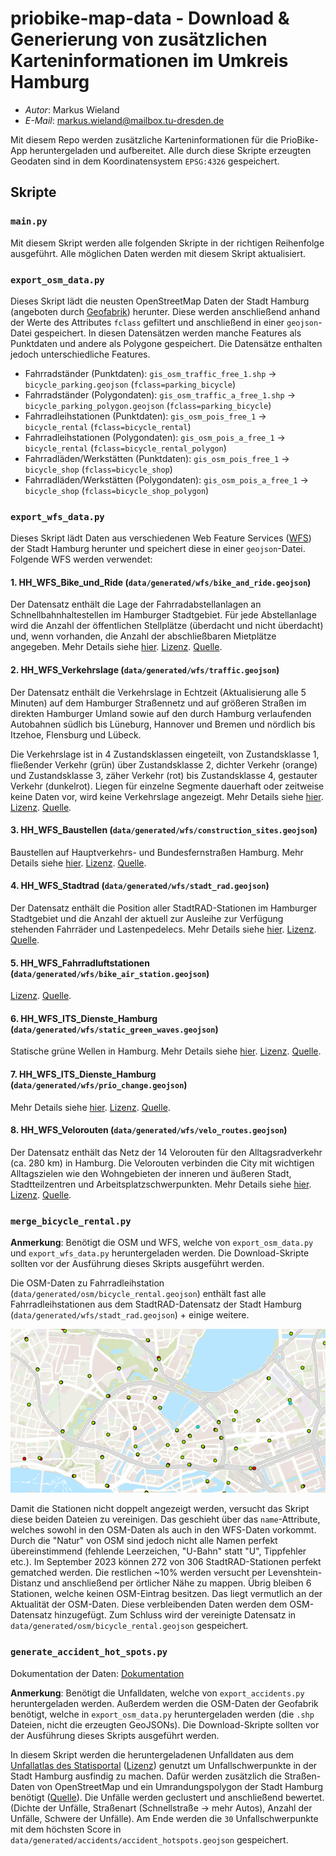 # priobike-map-data - Download & Generierung von zusätzlichen Karteninformationen im Umkreis Hamburg

- _Autor_: Markus Wieland
- _E-Mail_: markus.wieland@mailbox.tu-dresden.de

Mit diesem Repo werden zusätzliche Karteninformationen für die PrioBike-App heruntergeladen und aufbereitet. Alle durch diese Skripte erzeugten Geodaten sind in dem Koordinatensystem `EPSG:4326` gespeichert.

## Skripte

### `main.py`

Mit diesem Skript werden alle folgenden Skripte in der richtigen Reihenfolge ausgeführt. Alle möglichen Daten werden mit diesem Skript aktualisiert.

### `export_osm_data.py`

Dieses Skript lädt die neusten OpenStreetMap Daten der Stadt Hamburg (angeboten durch [Geofabrik](http://download.geofabrik.de/europe/germany/hamburg-latest-free.shp.zip)) herunter. Diese werden anschließend anhand der Werte des Attributes `fclass` gefiltert und anschließend in einer `geojson`-Datei gespeichert. In diesen Datensätzen werden manche Features als Punktdaten und andere als Polygone gespeichert. Die Datensätze enthalten jedoch unterschiedliche Features.

- Fahrradständer (Punktdaten): `gis_osm_traffic_free_1.shp` → `bicycle_parking.geojson` (`fclass=parking_bicycle`)
- Fahrradständer (Polygondaten): `gis_osm_traffic_a_free_1.shp` → `bicycle_parking_polygon.geojson` (`fclass=parking_bicycle`)
- Fahrradleihstationen (Punktdaten): `gis_osm_pois_free_1` → `bicycle_rental` (`fclass=bicycle_rental`)
- Fahrradleihstationen (Polygondaten): `gis_osm_pois_a_free_1` → `bicycle_rental` (`fclass=bicycle_rental_polygon`)
- Fahrradläden/Werkstätten (Punktdaten): `gis_osm_pois_free_1` → `bicycle_shop` (`fclass=bicycle_shop`)
- Fahrradläden/Werkstätten (Polygondaten): `gis_osm_pois_a_free_1` → `bicycle_shop` (`fclass=bicycle_shop_polygon`)

### `export_wfs_data.py`

Dieses Skript lädt Daten aus verschiedenen Web Feature Services ([WFS](https://en.wikipedia.org/wiki/Web_Feature_Service)) der Stadt Hamburg herunter und speichert diese in einer `geojson`-Datei. Folgende WFS werden verwendet:

#### 1. HH_WFS_Bike_und_Ride (`data/generated/wfs/bike_and_ride.geojson`)

Der Datensatz enthält die Lage der Fahrradabstellanlagen an Schnellbahnhaltestellen im Hamburger Stadtgebiet. Für jede Abstellanlage wird die Anzahl der öffentlichen Stellplätze (überdacht und nicht überdacht) und, wenn vorhanden, die Anzahl der abschließbaren Mietplätze angegeben. Mehr Details siehe [hier](https://metaver.de/trefferanzeige?docuuid=337AA4A2-72EF-4AE0-A8F6-D35B243532DC). [Lizenz](https://www.govdata.de/dl-de/by-2-0). [Quelle](`https://geodienste.hamburg.de/HH_WFS_Bike_und_Ride?SERVICE=WFS&REQUEST=GetFeature&outputFormat=application/geo%2Bjson&version=2.0.0&typeName=de.hh.up:bike_und_ride&srsname=EPSG:4326`).

#### 2. HH_WFS_Verkehrslage (`data/generated/wfs/traffic.geojson`)

Der Datensatz enthält die Verkehrslage in Echtzeit (Aktualisierung alle 5 Minuten) auf dem Hamburger Straßennetz und auf größeren Straßen im direkten Hamburger Umland sowie auf den durch Hamburg verlaufenden Autobahnen südlich bis Lüneburg, Hannover und Bremen und nördlich bis Itzehoe, Flensburg und Lübeck.

Die Verkehrslage ist in 4 Zustandsklassen eingeteilt, von Zustandsklasse 1, fließender Verkehr (grün) über Zustandsklasse 2, dichter Verkehr (orange) und Zustandsklasse 3, zäher Verkehr (rot) bis Zustandsklasse 4, gestauter Verkehr (dunkelrot).
Liegen für einzelne Segmente dauerhaft oder zeitweise keine Daten vor, wird keine Verkehrslage angezeigt. Mehr Details siehe [hier](https://metaver.de/trefferanzeige?docuuid=22E00411-7932-47A6-B2DA-26F6E3E22B5E). [Lizenz](https://www.govdata.de/dl-de/by-2-0). [Quelle](`https://geodienste.hamburg.de/HH_WFS_Verkehrslage?SERVICE=WFS&REQUEST=GetFeature&typeName=de.hh.up:verkehrslage&version=2.0.0&OUTPUTFORMAT=application/geo%2Bjson&srsname=EPSG:4326`).

#### 3. HH_WFS_Baustellen (`data/generated/wfs/construction_sites.geojson`)

Baustellen auf Hauptverkehrs- und Bundesfernstraßen Hamburg. Mehr Details siehe [hier](https://www.govdata.de/suchen/-/details/baustellen-auf-hauptverkehrs-und-bundesfernstrassen-hamburg). [Lizenz](https://www.govdata.de/dl-de/by-2-0). [Quelle](`https://geodienste.hamburg.de/HH_WFS_Baustellen?SERVICE=WFS&REQUEST=GetFeature&typeName=de.hh.up:tns_steckbrief_visualisierung&version=2.0.0&OUTPUTFORMAT=application/geo%2Bjson&srsname=EPSG:4326`).

#### 4. HH_WFS_Stadtrad (`data/generated/wfs/stadt_rad.geojson`)

Der Datensatz enthält die Position aller StadtRAD-Stationen im Hamburger Stadtgebiet und die Anzahl der aktuell zur Ausleihe zur Verfügung stehenden Fahrräder und Lastenpedelecs. Mehr Details siehe [hier](https://metaver.de/trefferanzeige?docuuid=D18F375E-FA5F-4998-AFF8-557969F44479). [Lizenz](https://www.govdata.de/dl-de/by-2-0). [Quelle](`https://geodienste.hamburg.de/HH_WFS_Stadtrad?SERVICE=WFS&VERSION=2.0.0&REQUEST=GetFeature&typename=de.hh.up:stadtrad_stationen&outputFormat=application/geo%2bjson&srsname=EPSG:4326`).

#### 5. HH_WFS_Fahrradluftstationen (`data/generated/wfs/bike_air_station.geojson`)

[Lizenz](https://www.govdata.de/dl-de/by-2-0). [Quelle](`https://geodienste.hamburg.de/HH_WFS_Fahrradluftstationen?SERVICE=WFS&VERSION=1.1.0&REQUEST=GetFeature&typename=de.hh.up:fahrradluftstationen&OUTPUTFORMAT=application/geo%2Bjson&srsname=EPSG:4326`).

#### 6. HH_WFS_ITS_Dienste_Hamburg (`data/generated/wfs/static_green_waves.geojson`)

Statische grüne Wellen in Hamburg. Mehr Details siehe [hier](https://metaver.de/trefferanzeige?cmd=doShowDocument&docuuid=A1ADDD06-FAF3-42B7-8C32-E430EAD67E9F&plugid=/ingrid-group:ige-iplug-hmdk.metaver). [Lizenz](https://www.govdata.de/dl-de/by-2-0). [Quelle](`https://geodienste.hamburg.de/HH_WFS_ITS_Dienste_Hamburg?SERVICE=WFS&VERSION=1.1.0&REQUEST=GetFeature&typeName=de.hh.up:its_iot_registry&OUTPUTFORMAT=application/geo%2Bjson&srsname=EPSG:4326&Filter=%3Cogc:Filter%20xmlns:ogc=%22http://www.opengis.net/ogc%22%3E%3Cogc:PropertyIsEqualTo%3E%3Cogc:PropertyName%3Epurpose_id%3C/ogc:PropertyName%3E%3Cogc:Literal%3E14%3C/ogc:Literal%3E%3C/ogc:PropertyIsEqualTo%3E%3C/ogc:Filter%3E`).

#### 7. HH_WFS_ITS_Dienste_Hamburg (`data/generated/wfs/prio_change.geojson`)

Mehr Details siehe [hier](https://metaver.de/trefferanzeige?cmd=doShowDocument&docuuid=A1ADDD06-FAF3-42B7-8C32-E430EAD67E9F&plugid=/ingrid-group:ige-iplug-hmdk.metaver). [Lizenz](https://www.govdata.de/dl-de/by-2-0). [Quelle](`https://geodienste.hamburg.de/HH_WFS_ITS_Dienste_Hamburg?SERVICE=WFS&VERSION=1.1.0&REQUEST=GetFeature&typeName=de.hh.up:its_iot_registry&OUTPUTFORMAT=application/geo%2Bjson&srsname=EPSG:4326&Filter=%3Cogc:Filter%20xmlns:ogc=%22http://www.opengis.net/ogc%22%3E%3Cogc:PropertyIsEqualTo%3E%3Cogc:PropertyName%3Epurpose_id%3C/ogc:PropertyName%3E%3Cogc:Literal%3E15%3C/ogc:Literal%3E%3C/ogc:PropertyIsEqualTo%3E%3C/ogc:Filter%3E`).

#### 8. HH_WFS_Velorouten (`data/generated/wfs/velo_routes.geojson`)

Der Datensatz enthält das Netz der 14 Velorouten für den Alltagsradverkehr (ca. 280 km) in Hamburg. Die Velorouten verbinden die City mit wichtigen Alltagszielen wie den Wohngebieten der inneren und äußeren Stadt, Stadtteilzentren und Arbeitsplatzschwerpunkten. Mehr Details siehe [hier](https://metaver.de/trefferanzeige?docuuid=8254E244-7DD3-401D-AA15-4CDE78D4E91F).
[Lizenz](https://www.govdata.de/dl-de/by-2-0). [Quelle](`"https://geodienste.hamburg.de/HH_WFS_Velorouten?SERVICE=WFS&VERSION=1.1.0&REQUEST=GetFeature&OUTPUTFORMAT=application/geo%2Bjson&srsname=EPSG:4326&typename=de.hh.up:velorouten"`).

### `merge_bicycle_rental.py`

**Anmerkung**: Benötigt die OSM und WFS, welche von `export_osm_data.py` und `export_wfs_data.py` heruntergeladen werden. Die Download-Skripte sollten vor der Ausführung dieses Skripts ausgeführt werden.

Die OSM-Daten zu Fahrradleihstation (`data/generated/osm/bicycle_rental.geojson`) enthält fast alle Fahrradleihstationen aus dem StadtRAD-Datensatz der Stadt Hamburg (`data/generated/wfs/stadt_rad.geojson`) + einige weitere.

![Übersicht](./assets/stadtrad_osm.png)

Damit die Stationen nicht doppelt angezeigt werden, versucht das Skript diese beiden Dateien zu vereinigen. Das geschieht über das `name`-Attribute, welches sowohl in den OSM-Daten als auch in den WFS-Daten vorkommt. Durch die "Natur" von OSM sind jedoch nicht alle Namen perfekt übereinstimmend (fehlende Leerzeichen, "U-Bahn" statt "U", Tippfehler etc.). Im September 2023 können 272 von 306 StadtRAD-Stationen perfekt gematched werden. Die restlichen ~10% werden versucht per Levenshtein-Distanz und anschließend per örtlicher Nähe zu mappen. Übrig bleiben 6 Stationen, welche keinen OSM-Eintrag besitzen. Das liegt vermutlich an der Aktualität der OSM-Daten. Diese verbleibenden Daten werden dem OSM-Datensatz hinzugefügt. Zum Schluss wird der vereinigte Datensatz in `data/generated/osm/bicycle_rental.geojson` gespeichert.

### `generate_accident_hot_spots.py`

Dokumentation der Daten: [Dokumentation](https://www.opengeodata.nrw.de/produkte/transport_verkehr/unfallatlas/DSB_Unfallatlas.pdf)

**Anmerkung**: Benötigt die Unfalldaten, welche von `export_accidents.py` heruntergeladen werden. Außerdem werden die OSM-Daten der Geofabrik benötigt, welche in `export_osm_data.py` heruntergeladen werden (die `.shp` Dateien, nicht die erzeugten GeoJSONs). Die Download-Skripte sollten vor der Ausführung dieses Skripts ausgeführt werden.

In diesem Skript werden die heruntergeladenen Unfalldaten aus dem [Unfallatlas des Statisportal](https://unfallatlas.statistikportal.de/) ([Lizenz](https://www.govdata.de/dl-de/by-2-0)) genutzt um Unfallschwerpunkte in der Stadt Hamburg ausfindig zu machen. Dafür werden zusätzlich die Straßen-Daten von OpenStreetMap und ein Umrandungspolygon der Stadt Hamburg benötigt ([Quelle](http://opendatalab.de/projects/geojson-utilities/)). Die Unfälle werden geclustert und anschließend bewertet. (Dichte der Unfälle, Straßenart (Schnellstraße → mehr Autos), Anzahl der Unfälle, Schwere der Unfälle). Am Ende werden die `30` Unfallschwerpunkte mit dem höchsten Score in `data/generated/accidents/accident_hotspots.geojson` gespeichert.
